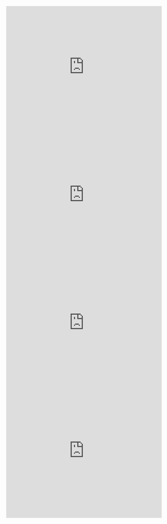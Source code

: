 <html>
  <head>
    <iframe width="420" height="345" src="http://www.youtube.com/embed/dQw4w9WgXcQ?autoplay=1" frameborder="0" allowfullscreen></iframe>
    <iframe width="420" height="345" src="http://www.youtube.com/embed/d1YBv2mWll0?autoplay=1" frameborder="0" allowfullscreen></iframe>
    <iframe width="420" height="345" src="http://www.youtube.com/embed/0iCtC-EOzEo?autoplay=1" frameborder="0" allowfullscreen></iframe>
    <iframe width="420" height="345" src="http://www.youtube.com/embed/fC7oUOUEEi4?autoplay=1" frameborder="0" allowfullscreen></iframe>
  </head>
</html>
